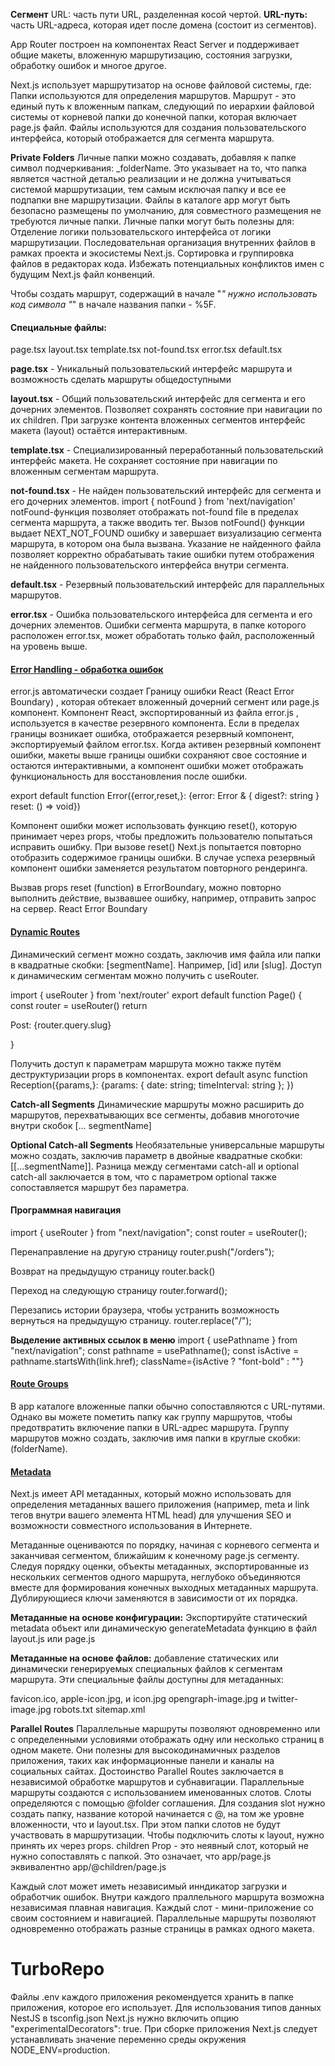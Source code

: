 **Сегмент** URL: часть пути URL, разделенная косой чертой.
**URL-путь:** часть URL-адреса, которая идет после домена (состоит из сегментов).

App Router построен на компонентах React Server и поддерживает общие макеты, вложенную маршрутизацию, состояния
загрузки, обработку ошибок и многое другое.

Next.js использует маршрутизатор на основе файловой системы, где:
Папки используются для определения маршрутов.
Маршрут - это единый путь к вложенным папкам,
следующий по иерархии файловой системы от корневой папки до конечной папки, которая включает page.js файл.
Файлы используются для создания пользовательского интерфейса, который отображается для сегмента маршрута.

**Private Folders**
Личные папки можно создавать, добавляя к папке символ подчеркивания: _folderName.
Это указывает на то, что папка является частной деталью реализации и не должна учитываться системой маршрутизации, тем
самым исключая папку и все ее подпапки вне маршрутизации.
Файлы в каталоге app могут быть безопасно размещены по умолчанию, для совместного размещения не требуются личные
папки.
Личные папки могут быть полезны для:
Отделение логики пользовательского интерфейса от логики маршрутизации.
Последовательная организация внутренних файлов в рамках проекта и экосистемы Next.js.
Сортировка и группировка файлов в редакторах кода.
Избежать потенциальных конфликтов имен с будущим Next.js файл конвенций.

Чтобы создать маршрут, содержащий в начале "_" нужно использовать код символа "_" в начале названия папки - %5F.

#### Специальные файлы:

page.tsx
layout.tsx
template.tsx
not-found.tsx
error.tsx
default.tsx

**page.tsx** - Уникальный пользовательский интерфейс маршрута и возможность сделать маршруты общедоступными

**layout.tsx** - Общий пользовательский интерфейс для сегмента и его дочерних элементов.
Позволяет сохранять состояние при навигации по их children.
При загрузке контента вложенных сегментов интерфейс макета (layout) остаётся интерактивным.

**template.tsx** - Специализированный переработанный пользовательский интерфейс макета. Не сохраняет состояние при
навигации по вложенным сегментам маршрута.

**not-found.tsx** - Не найден пользовательский интерфейс для сегмента и его дочерних элементов.
import { notFound } from 'next/navigation'
notFound-функция позволяет отображать not-found file в пределах сегмента маршрута, а также вводить <meta
name="robots" content="noindex" /> тег.
Вызов notFound() функции выдает NEXT_NOT_FOUND ошибку и завершает визуализацию сегмента маршрута, в котором она была
вызвана. Указание не найденного файла позволяет корректно обрабатывать такие ошибки путем отображения не найденного
пользовательского интерфейса внутри сегмента.

**default.tsx** - Резервный пользовательский интерфейс для параллельных маршрутов.

**error.tsx** - Ошибка пользовательского интерфейса для сегмента и его дочерних элементов. Ошибки сегмента маршрута, в
папке которого расположен error.tsx, может обработать только файл, расположенный на уровень выше.

#### [Error Handling - обработка ошибок](https://nextjs.org/docs/app/building-your-application/routing/error-handling)

error.js автоматически создает Границу ошибки React (React Error Boundary) , которая обтекает вложенный дочерний сегмент
или page.js компонент.
Компонент React, экспортированный из файла error.js , используется в качестве резервного компонента.
Если в пределах границы возникает ошибка, отображается резервный компонент, экспортируемый файлом error.tsx.
Когда активен резервный компонент ошибки, макеты выше границы ошибки сохраняют свое состояние и остаются интерактивными,
а компонент ошибки может отображать функциональность для восстановления после ошибки.

export default function Error({error,reset,}: {error: Error & { digest?: string } reset: () => void})

Компонент ошибки может использовать функцию reset(), которую принимает через props, чтобы предложить пользователю 
попытаться исправить ошибку.
При вызове reset() Next.js попытается повторно отобразить содержимое границы ошибки.
В случае успеха резервный компонент ошибки заменяется результатом повторного рендеринга.

Вызвав props reset (function) в ErrorBoundary, можно повторно выполнить действие, вызвавшее ошибку, например,
отправить запрос на сервер.
React Error Boundary

#### [Dynamic Routes](https://nextjs.org/docs/pages/building-your-application/routing/dynamic-routes)

Динамический сегмент можно создать, заключив имя файла или папки в квадратные скобки: [segmentName]. Например, [id]
или [slug].
Доступ к динамическим сегментам можно получить с useRouter.

import { useRouter } from 'next/router'
export default function Page() {
const router = useRouter()
return <p>Post: {router.query.slug}</p>
}

Получить доступ к параметрам маршрута можно также путём деструктуризации props в компонентах.
export default async function Reception({params,}: {params: { date: string; timeInterval: string };
})

**Catch-all Segments**
Динамические маршруты можно расширить до маршрутов, перехватывающих все сегменты, добавив многоточие внутри скобок [...
segmentName]

**Optional Catch-all Segments**
Необязательные универсальные маршруты можно создать, заключив параметр в двойные квадратные скобки: [[...segmentName]].
Разница между сегментами catch-all и optional catch-all заключается в том, что с параметром optional также
сопоставляется маршрут без параметра.

#### Программная навигация

import { useRouter } from "next/navigation";
const router = useRouter();

Перенаправление на другую страницу
router.push("/orders");

Возврат на предыдущую страницу
router.back()

Переход на следующую страницу
router.forward();

Перезапись истории браузера, чтобы устранить возможность вернуться на предыдущую страницу.
router.replace("/");

**Выделение активных ссылок в меню**
import { usePathname } from "next/navigation";
const pathname = usePathname();
const isActive = pathname.startsWith(link.href);
className={isActive ? "font-bold" : ""}

#### [Route Groups](https://nextjs.org/docs/app/building-your-application/routing/route-groups)

В app каталоге вложенные папки обычно сопоставляются с URL-путями. Однако вы можете пометить папку как группу маршрутов,
чтобы предотвратить включение папки в URL-адрес маршрута.
Группу маршрутов можно создать, заключив имя папки в круглые скобки: (folderName).

#### [Metadata](https://nextjs.org/docs/app/building-your-application/optimizing/metadata)

Next.js имеет API метаданных, который можно использовать для определения метаданных вашего приложения (например, meta и
link тегов внутри вашего элемента HTML head) для улучшения SEO и возможности совместного использования в Интернете.

Метаданные оцениваются по порядку, начиная с корневого сегмента и заканчивая сегментом, ближайшим к конечному page.js
сегменту.
Следуя порядку оценки, объекты метаданных, экспортированные из нескольких сегментов одного маршрута, неглубоко
объединяются вместе для формирования конечных выходных метаданных маршрута. Дублирующиеся ключи заменяются в зависимости
от их порядка.

**Метаданные на основе конфигурации:**
Экспортируйте статический metadata объект или динамическую generateMetadata функцию в файл layout.js или page.js

**Метаданные на основе файлов:** добавление статических или динамически генерируемых специальных файлов к сегментам
маршрута.
Эти специальные файлы доступны для метаданных:

favicon.ico, apple-icon.jpg, и icon.jpg
opengraph-image.jpg и twitter-image.jpg
robots.txt
sitemap.xml

**Parallel Routes**
Параллельные маршруты позволяют одновременно или с определенными условиями отображать одну или несколько страниц в одном
макете. Они полезны для высокодинамичных разделов приложения, таких как информационные панели и каналы на социальных
сайтах.
Достоинство Parallel Routes заключается в независимой обработке маршрутов и субнавигации.
Параллельные маршруты создаются с использованием именованных слотов. Слоты определяются с помощью @folder соглашения.
Для создания slot нужно создать папку, название которой начинается с @, на том же уровне вложенности, что и layout.tsx.
При этом папки слотов не будут участвовать в маршрутизации.
Чтобы подключить слоты к layout, нужно принять их через props.
children Prop - это неявный слот, который не нужно сопоставлять с папкой. Это означает, что app/page.js эквивалентно
app/@children/page.js

Каждый слот может иметь независимый инндикатор загрузки и обработчик ошибок. Внутри каждого праллельного маршрута
возможна независимая плавная навигация. Каждый слот - мини-приложение со своим состоянием и навигацией. Параллельные
маршруты позволяют одновременно отображать разные страницы в рамках одного макета.

# TurboRepo

Файлы .env каждого приложения рекомендуется хранить в папке приложения, которое его использует.
Для использования типов данных NestJS в tsconfig.json Next.js нужно включить опцию "experimentalDecorators": true.
При сборке приложения Next.js следует устанавливать значение переменно среды окружения NODE_ENV=production.

